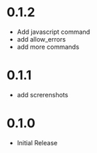# 0.1.2
- Add javascript command
- add allow_errors
- add more commands

# 0.1.1
- add screrenshots

# 0.1.0
- Initial Release
